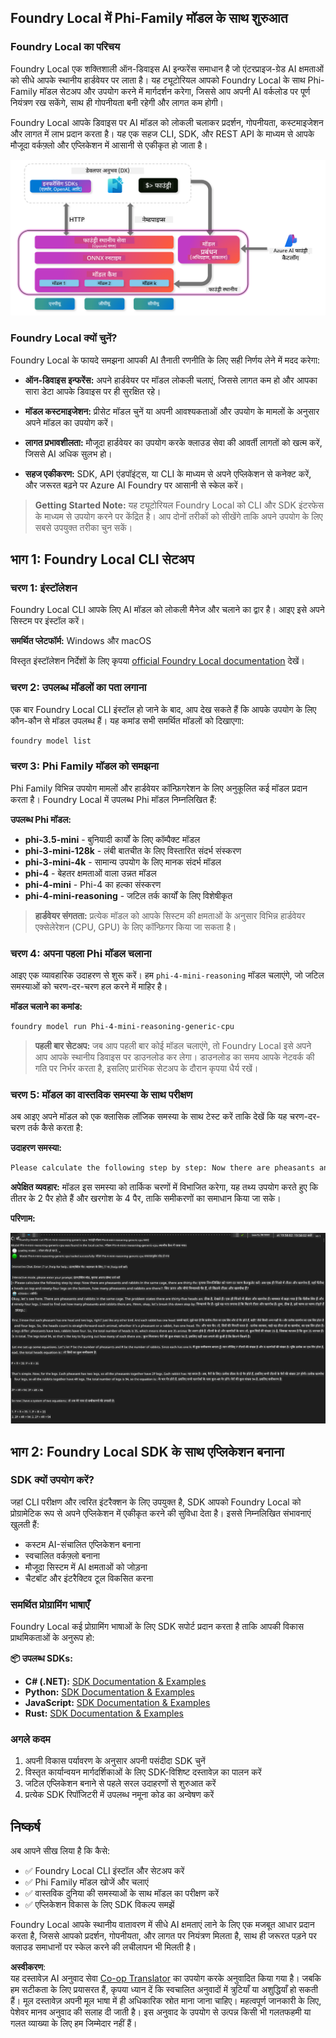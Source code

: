 <!--
CO_OP_TRANSLATOR_METADATA:
{
  "original_hash": "52973a5680a65a810aa80b7036afd31f",
  "translation_date": "2025-07-16T19:44:21+00:00",
  "source_file": "md/01.Introduction/02/07.FoundryLocal.md",
  "language_code": "hi"
}
-->
## Foundry Local में Phi-Family मॉडल के साथ शुरुआत

### Foundry Local का परिचय

Foundry Local एक शक्तिशाली ऑन-डिवाइस AI इन्फरेंस समाधान है जो एंटरप्राइज-ग्रेड AI क्षमताओं को सीधे आपके स्थानीय हार्डवेयर पर लाता है। यह ट्यूटोरियल आपको Foundry Local के साथ Phi-Family मॉडल सेटअप और उपयोग करने में मार्गदर्शन करेगा, जिससे आप अपनी AI वर्कलोड पर पूर्ण नियंत्रण रख सकेंगे, साथ ही गोपनीयता बनी रहेगी और लागत कम होगी।

Foundry Local आपके डिवाइस पर AI मॉडल को लोकली चलाकर प्रदर्शन, गोपनीयता, कस्टमाइजेशन और लागत में लाभ प्रदान करता है। यह एक सहज CLI, SDK, और REST API के माध्यम से आपके मौजूदा वर्कफ़्लो और एप्लिकेशन में आसानी से एकीकृत हो जाता है।

![arch](../../../../../translated_images/foundry-local-arch.8823e321dd8258d7d68815ddb0153503587142ff32e6997041c7cf0c9df24b49.hi.png)

### Foundry Local क्यों चुनें?

Foundry Local के फायदे समझना आपकी AI तैनाती रणनीति के लिए सही निर्णय लेने में मदद करेगा:

- **ऑन-डिवाइस इन्फरेंस:** अपने हार्डवेयर पर मॉडल लोकली चलाएं, जिससे लागत कम हो और आपका सारा डेटा आपके डिवाइस पर ही सुरक्षित रहे।

- **मॉडल कस्टमाइजेशन:** प्रीसेट मॉडल चुनें या अपनी आवश्यकताओं और उपयोग के मामलों के अनुसार अपने मॉडल का उपयोग करें।

- **लागत प्रभावशीलता:** मौजूदा हार्डवेयर का उपयोग करके क्लाउड सेवा की आवर्ती लागतों को खत्म करें, जिससे AI अधिक सुलभ हो।

- **सहज एकीकरण:** SDK, API एंडपॉइंट्स, या CLI के माध्यम से अपने एप्लिकेशन से कनेक्ट करें, और जरूरत बढ़ने पर Azure AI Foundry पर आसानी से स्केल करें।

> **Getting Started Note:** यह ट्यूटोरियल Foundry Local को CLI और SDK इंटरफेस के माध्यम से उपयोग करने पर केंद्रित है। आप दोनों तरीकों को सीखेंगे ताकि अपने उपयोग के लिए सबसे उपयुक्त तरीका चुन सकें।

## भाग 1: Foundry Local CLI सेटअप

### चरण 1: इंस्टॉलेशन

Foundry Local CLI आपके लिए AI मॉडल को लोकली मैनेज और चलाने का द्वार है। आइए इसे अपने सिस्टम पर इंस्टॉल करें।

**समर्थित प्लेटफॉर्म:** Windows और macOS

विस्तृत इंस्टॉलेशन निर्देशों के लिए कृपया [official Foundry Local documentation](https://github.com/microsoft/Foundry-Local/blob/main/README.md) देखें।

### चरण 2: उपलब्ध मॉडलों का पता लगाना

एक बार Foundry Local CLI इंस्टॉल हो जाने के बाद, आप देख सकते हैं कि आपके उपयोग के लिए कौन-कौन से मॉडल उपलब्ध हैं। यह कमांड सभी समर्थित मॉडलों को दिखाएगा:

```bash
foundry model list
```

### चरण 3: Phi Family मॉडल को समझना

Phi Family विभिन्न उपयोग मामलों और हार्डवेयर कॉन्फ़िगरेशन के लिए अनुकूलित कई मॉडल प्रदान करता है। Foundry Local में उपलब्ध Phi मॉडल निम्नलिखित हैं:

**उपलब्ध Phi मॉडल:**

- **phi-3.5-mini** - बुनियादी कार्यों के लिए कॉम्पैक्ट मॉडल
- **phi-3-mini-128k** - लंबी बातचीत के लिए विस्तारित संदर्भ संस्करण
- **phi-3-mini-4k** - सामान्य उपयोग के लिए मानक संदर्भ मॉडल
- **phi-4** - बेहतर क्षमताओं वाला उन्नत मॉडल
- **phi-4-mini** - Phi-4 का हल्का संस्करण
- **phi-4-mini-reasoning** - जटिल तर्क कार्यों के लिए विशेषीकृत

> **हार्डवेयर संगतता:** प्रत्येक मॉडल को आपके सिस्टम की क्षमताओं के अनुसार विभिन्न हार्डवेयर एक्सेलेरेशन (CPU, GPU) के लिए कॉन्फ़िगर किया जा सकता है।

### चरण 4: अपना पहला Phi मॉडल चलाना

आइए एक व्यावहारिक उदाहरण से शुरू करें। हम `phi-4-mini-reasoning` मॉडल चलाएंगे, जो जटिल समस्याओं को चरण-दर-चरण हल करने में माहिर है।

**मॉडल चलाने का कमांड:**

```bash
foundry model run Phi-4-mini-reasoning-generic-cpu
```

> **पहली बार सेटअप:** जब आप पहली बार कोई मॉडल चलाएंगे, तो Foundry Local इसे अपने आप आपके स्थानीय डिवाइस पर डाउनलोड कर लेगा। डाउनलोड का समय आपके नेटवर्क की गति पर निर्भर करता है, इसलिए प्रारंभिक सेटअप के दौरान कृपया धैर्य रखें।

### चरण 5: मॉडल का वास्तविक समस्या के साथ परीक्षण

अब आइए अपने मॉडल को एक क्लासिक लॉजिक समस्या के साथ टेस्ट करें ताकि देखें कि यह चरण-दर-चरण तर्क कैसे करता है:

**उदाहरण समस्या:**

```txt
Please calculate the following step by step: Now there are pheasants and rabbits in the same cage, there are thirty-five heads on top and ninety-four legs on the bottom, how many pheasants and rabbits are there?
```

**अपेक्षित व्यवहार:** मॉडल इस समस्या को तार्किक चरणों में विभाजित करेगा, यह तथ्य उपयोग करते हुए कि तीतर के 2 पैर होते हैं और खरगोश के 4 पैर, ताकि समीकरणों का समाधान किया जा सके।

**परिणाम:**

![cli](../../../../../translated_images/cli.862ec6b55c2b5d916093866d4df99190150d4198fd33ab79e586f9d6f5403089.hi.png)

## भाग 2: Foundry Local SDK के साथ एप्लिकेशन बनाना

### SDK क्यों उपयोग करें?

जहां CLI परीक्षण और त्वरित इंटरैक्शन के लिए उपयुक्त है, SDK आपको Foundry Local को प्रोग्रामेटिक रूप से अपने एप्लिकेशन में एकीकृत करने की सुविधा देता है। इससे निम्नलिखित संभावनाएं खुलती हैं:

- कस्टम AI-संचालित एप्लिकेशन बनाना
- स्वचालित वर्कफ़्लो बनाना
- मौजूदा सिस्टम में AI क्षमताओं को जोड़ना
- चैटबॉट और इंटरैक्टिव टूल विकसित करना

### समर्थित प्रोग्रामिंग भाषाएँ

Foundry Local कई प्रोग्रामिंग भाषाओं के लिए SDK सपोर्ट प्रदान करता है ताकि आपकी विकास प्राथमिकताओं के अनुरूप हो:

**📦 उपलब्ध SDKs:**

- **C# (.NET):** [SDK Documentation & Examples](https://github.com/microsoft/Foundry-Local/tree/main/sdk/cs)
- **Python:** [SDK Documentation & Examples](https://github.com/microsoft/Foundry-Local/tree/main/sdk/python)
- **JavaScript:** [SDK Documentation & Examples](https://github.com/microsoft/Foundry-Local/tree/main/sdk/js)
- **Rust:** [SDK Documentation & Examples](https://github.com/microsoft/Foundry-Local/tree/main/sdk/rust)

### अगले कदम

1. अपनी विकास पर्यावरण के अनुसार अपनी पसंदीदा SDK चुनें
2. विस्तृत कार्यान्वयन मार्गदर्शिकाओं के लिए SDK-विशिष्ट दस्तावेज़ का पालन करें
3. जटिल एप्लिकेशन बनाने से पहले सरल उदाहरणों से शुरुआत करें
4. प्रत्येक SDK रिपॉजिटरी में उपलब्ध नमूना कोड का अन्वेषण करें

## निष्कर्ष

अब आपने सीख लिया है कि कैसे:
- ✅ Foundry Local CLI इंस्टॉल और सेटअप करें
- ✅ Phi Family मॉडल खोजें और चलाएं
- ✅ वास्तविक दुनिया की समस्याओं के साथ मॉडल का परीक्षण करें
- ✅ एप्लिकेशन विकास के लिए SDK विकल्प समझें

Foundry Local आपके स्थानीय वातावरण में सीधे AI क्षमताएं लाने के लिए एक मजबूत आधार प्रदान करता है, जिससे आपको प्रदर्शन, गोपनीयता, और लागत पर नियंत्रण मिलता है, साथ ही जरूरत पड़ने पर क्लाउड समाधानों पर स्केल करने की लचीलापन भी मिलती है।

**अस्वीकरण**:  
यह दस्तावेज़ AI अनुवाद सेवा [Co-op Translator](https://github.com/Azure/co-op-translator) का उपयोग करके अनुवादित किया गया है। जबकि हम सटीकता के लिए प्रयासरत हैं, कृपया ध्यान दें कि स्वचालित अनुवादों में त्रुटियाँ या अशुद्धियाँ हो सकती हैं। मूल दस्तावेज़ अपनी मूल भाषा में ही अधिकारिक स्रोत माना जाना चाहिए। महत्वपूर्ण जानकारी के लिए, पेशेवर मानव अनुवाद की सलाह दी जाती है। इस अनुवाद के उपयोग से उत्पन्न किसी भी गलतफहमी या गलत व्याख्या के लिए हम जिम्मेदार नहीं हैं।